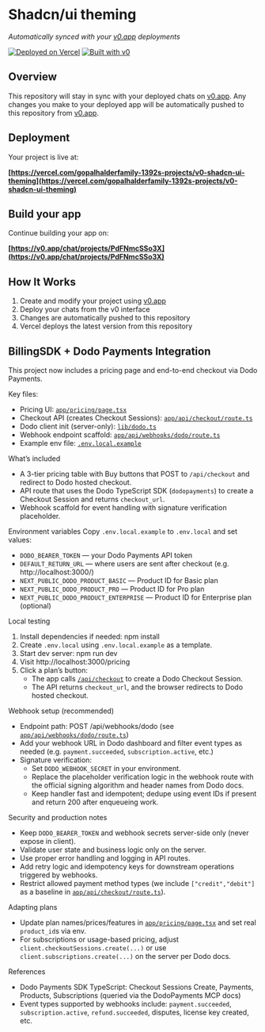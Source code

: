 # Shadcn/ui theming

*Automatically synced with your [v0.app](https://v0.app) deployments*

[![Deployed on Vercel](https://img.shields.io/badge/Deployed%20on-Vercel-black?style=for-the-badge&logo=vercel)](https://vercel.com/gopalhalderfamily-1392s-projects/v0-shadcn-ui-theming)
[![Built with v0](https://img.shields.io/badge/Built%20with-v0.app-black?style=for-the-badge)](https://v0.app/chat/projects/PdFNmcSSo3X)

## Overview

This repository will stay in sync with your deployed chats on [v0.app](https://v0.app).
Any changes you make to your deployed app will be automatically pushed to this repository from [v0.app](https://v0.app).

## Deployment

Your project is live at:

**[https://vercel.com/gopalhalderfamily-1392s-projects/v0-shadcn-ui-theming](https://vercel.com/gopalhalderfamily-1392s-projects/v0-shadcn-ui-theming)**

## Build your app

Continue building your app on:

**[https://v0.app/chat/projects/PdFNmcSSo3X](https://v0.app/chat/projects/PdFNmcSSo3X)**

## How It Works

1. Create and modify your project using [v0.app](https://v0.app)
2. Deploy your chats from the v0 interface
3. Changes are automatically pushed to this repository
4. Vercel deploys the latest version from this repository

## BillingSDK + Dodo Payments Integration

This project now includes a pricing page and end-to-end checkout via Dodo Payments.

Key files:
- Pricing UI: [`app/pricing/page.tsx`](app/pricing/page.tsx)
- Checkout API (creates Checkout Sessions): [`app/api/checkout/route.ts`](app/api/checkout/route.ts)
- Dodo client init (server-only): [`lib/dodo.ts`](lib/dodo.ts)
- Webhook endpoint scaffold: [`app/api/webhooks/dodo/route.ts`](app/api/webhooks/dodo/route.ts)
- Example env file: [`.env.local.example`](.env.local.example)

What’s included
- A 3-tier pricing table with Buy buttons that POST to `/api/checkout` and redirect to Dodo hosted checkout.
- API route that uses the Dodo TypeScript SDK (`dodopayments`) to create a Checkout Session and returns `checkout_url`.
- Webhook scaffold for event handling with signature verification placeholder.

Environment variables
Copy `.env.local.example` to `.env.local` and set values:
- `DODO_BEARER_TOKEN` — your Dodo Payments API token
- `DEFAULT_RETURN_URL` — where users are sent after checkout (e.g. http://localhost:3000/)
- `NEXT_PUBLIC_DODO_PRODUCT_BASIC` — Product ID for Basic plan
- `NEXT_PUBLIC_DODO_PRODUCT_PRO` — Product ID for Pro plan
- `NEXT_PUBLIC_DODO_PRODUCT_ENTERPRISE` — Product ID for Enterprise plan (optional)

Local testing
1) Install dependencies if needed:
   npm install
2) Create `.env.local` using `.env.local.example` as a template.
3) Start dev server:
   npm run dev
4) Visit http://localhost:3000/pricing
5) Click a plan’s button:
   - The app calls [`/api/checkout`](app/api/checkout/route.ts) to create a Dodo Checkout Session.
   - The API returns `checkout_url`, and the browser redirects to Dodo hosted checkout.

Webhook setup (recommended)
- Endpoint path: POST /api/webhooks/dodo (see [`app/api/webhooks/dodo/route.ts`](app/api/webhooks/dodo/route.ts))
- Add your webhook URL in Dodo dashboard and filter event types as needed (e.g. `payment.succeeded`, `subscription.active`, etc.)
- Signature verification:
  - Set `DODO_WEBHOOK_SECRET` in your environment.
  - Replace the placeholder verification logic in the webhook route with the official signing algorithm and header names from Dodo docs.
  - Keep handler fast and idempotent; dedupe using event IDs if present and return 200 after enqueueing work.

Security and production notes
- Keep `DODO_BEARER_TOKEN` and webhook secrets server-side only (never expose in client).
- Validate user state and business logic only on the server.
- Use proper error handling and logging in API routes.
- Add retry logic and idempotency keys for downstream operations triggered by webhooks.
- Restrict allowed payment method types (we include `["credit","debit"]` as a baseline in [`app/api/checkout/route.ts`](app/api/checkout/route.ts)).

Adapting plans
- Update plan names/prices/features in [`app/pricing/page.tsx`](app/pricing/page.tsx) and set real `product_id`s via env.
- For subscriptions or usage-based pricing, adjust `client.checkoutSessions.create(...)` or use `client.subscriptions.create(...)` on the server per Dodo docs.

References
- Dodo Payments SDK TypeScript: Checkout Sessions Create, Payments, Products, Subscriptions (queried via the DodoPayments MCP docs)
- Event types supported by webhooks include: `payment.succeeded`, `subscription.active`, `refund.succeeded`, disputes, license key created, etc.
